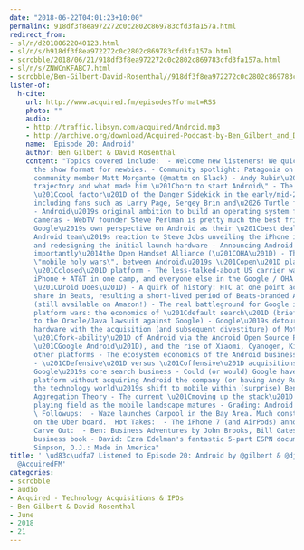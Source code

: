 ```yaml
---
date: "2018-06-22T04:01:23+10:00"
permalink: 918df3f8ea972272c0c2802c869783cfd3fa157a.html
redirect_from:
- sl/n/d20180622040123.html
- sl/n/s/h918df3f8ea972272c0c2802c869783cfd3fa157a.html
- scrobble/2018/06/21/918df3f8ea972272c0c2802c869783cfd3fa157a.html
- sl/n/s/ZNWCnKFABC7.html
- scrobble/Ben-Gilbert-David-Rosenthal//918df3f8ea972272c0c2802c869783cfd3fa157a.html
listen-of:
  h-cite:
    url: http://www.acquired.fm/episodes?format=RSS
    photo: ""
    audio:
    - http://traffic.libsyn.com/acquired/Android.mp3
    - http://archive.org/download/Acquired-Podcast-by-Ben_Gilbert_and_David_Rosenthal/Episode_20_Android.mp3
    name: 'Episode 20: Android'
    author: Ben Gilbert & David Rosenthal
    content: "Topics covered include:  - Welcome new listeners! We quickly review
      the show format for newbies. - Community spotlight: Patagonia on a Budget from
      community member Matt Morgante (@mattm on Slack) - Andy Rubin\u2019s career
      trajectory and what made him \u201Cborn to start Android\" - The undeniable
      \u201Ccool factor\u201D of the Danger Sidekick in the early/mid-2000\u2019s,
      including fans such as Larry Page, Sergey Brin and\u2026 Turtle from Entourage
      - Android\u2019s original ambition to build an operating system for\u2026 digital
      cameras - WebTV founder Steve Perlman is pretty much the best friend ever -
      Google\u2019s own perspective on Android as their \u201Cbest deal ever\" - The
      Android team\u2019s reaction to Steve Jobs unveiling the iPhone in January 2007,
      and redesigning the initial launch hardware - Announcing Android and\u2014equally
      importantly\u2014the Open Handset Alliance (\u201COHA\u201D) - The much-talked-about
      \"mobile holy wars\", between Android\u2019s \u201Copen\u201D platform and Apple\u2019s
      \u201Cclosed\u201D platform - The less-talked-about US carrier wars with the
      iPhone + AT&T in one camp, and everyone else in the Google / OHA camp (including
      \u201CDroid Does\u201D) - A quirk of history: HTC at one point acquires a majority
      share in Beats, resulting a short-lived period of Beats-branded Android phones
      (still available on Amazon!) - The real battleground for Google in the mobile
      platform wars: the economics of \u201Cdefault search\u201D (briefly known thanks
      to the Oracle/Java lawsuit against Google) - Google\u2019s detour into smartphone
      hardware with the acquisition (and subsequent divestiture) of Motorola - The
      \u201Cfork-ability\u201D of Android via the Android Open Source Project (versus
      \u201CGoogle Android\u201D), and the rise of Xiaomi, Cyanogen, Kindle Fire and
      other platforms - The ecosystem economics of the Android business for Google
      - \u201CDefensive\u201D versus \u201Coffensive\u201D acquisitions, and protecting
      Google\u2019s core search business - Could (or would) Google have built an Android-like
      platform without acquiring Android the company (or having Andy Rubin)? - Framing
      the technology world\u2019s shift to mobile within (surprise) Ben Thompson\u2019s
      Aggregation Theory - The current \u201Cmoving up the stack\u201D of the competitive
      playing field as the mobile landscape matures - Grading: Android versus Instagram?
      \ Followups:  - Waze launches Carpool in the Bay Area. Much consternation ensues
      on the Uber board.  Hot Takes:  - The iPhone 7 (and AirPods) announcement  The
      Carve Out:  - Ben: Business Adventures by John Brooks, Bill Gates\u2019 favorite
      business book - David: Ezra Edelman's fantastic 5-part ESPN documentary on O.J.
      Simpson, O.J.: Made in America"
title: ' \ud83c\udfa7 Listened to Episode 20: Android by @gilbert & @djrosent From
  @AcquiredFM'
categories:
- scrobble
- audio
- Acquired - Technology Acquisitions & IPOs
- Ben Gilbert & David Rosenthal
- June
- 2018
- 21
---
```

